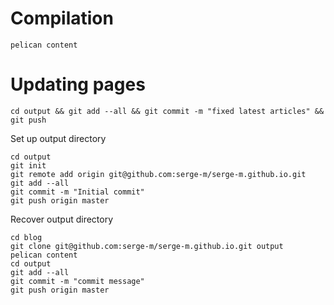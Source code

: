 # Compilation 

```
pelican content
```

# Updating pages
```
cd output && git add --all && git commit -m "fixed latest articles" && git push
```

Set up output directory
```
cd output
git init
git remote add origin git@github.com:serge-m/serge-m.github.io.git
git add --all
git commit -m "Initial commit"
git push origin master
```


Recover output directory
```
cd blog
git clone git@github.com:serge-m/serge-m.github.io.git output
pelican content
cd output
git add --all
git commit -m "commit message"
git push origin master
```

